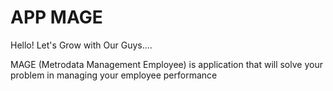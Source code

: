 # APP MAGE
Hello! Let's Grow with Our Guys....

MAGE (Metrodata Management Employee) is application that will solve your problem in managing your employee performance 
